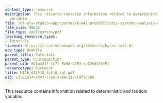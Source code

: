 ```yaml
---
content_type: resource
description: This resource contains information related to deterministic and random
  variable.
file: /ol-ocw-studio-app/courses/6-041-probabilistic-systems-analysis-and-applied-probability-fall-2010/c2321834484777dea3ea33c7c8f1db89_MIT6_041F10_tut10_sol.pdf
file_size: 80631
file_type: application/pdf
learning_resource_types:
- Tutorials
license: https://creativecommons.org/licenses/by-nc-sa/4.0/
ocw_type: OCWFile
parent_title: Tutorials
parent_type: CourseSection
parent_uid: 8d6aa3ff-4c7f-8b04-c393-ec12e6470e9f
resourcetype: Document
title: MIT6_041F10_tut10_sol.pdf
uid: c2321834-4847-77de-a3ea-33c7c8f1db89
---
```

This resource contains information related to deterministic and random variable.